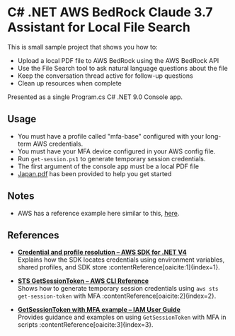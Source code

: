 ﻿# C# .NET AWS BedRock Claude 3.7 Assistant for Local File Search

This is small sample project that shows you how to:

- Upload a local PDF file to AWS BedRock using the AWS BedRock API
- Use the File Search tool to ask natural language questions about the file
- Keep the conversation thread active for follow-up questions
- Clean up resources when complete

Presented as a single Program.cs C# .NET 9.0 Console app.

## Usage

* You must have a profile called "mfa-base" configured with your long-term AWS credentials.
* You must have your MFA device configured in your AWS config file.
* Run `get-session.ps1` to generate temporary session credentials.
* The first argument of the console app must be a local PDF file
* [Japan.pdf](https://github.com/FrankRay78/AI-Playground/blob/main/Examples/02_RetrievalAugmentedGenerationAsync_BedRock_Claude_37/Japan.pdf) has been provided to help you get started

## Notes

* AWS has a reference example here similar to this, [here](https://github.com/awsdocs/aws-doc-sdk-examples/blob/main/dotnetv4/Bedrock-runtime/Models/AnthropicClaude/Converse/Converse.cs).

## References

- **[Credential and profile resolution – AWS SDK for .NET V4](https://docs.aws.amazon.com/sdk-for-net/v4/developer-guide/creds-assign.html)**  
  Explains how the SDK locates credentials using environment variables, shared profiles, and SDK store :contentReference[oaicite:1]{index=1}.

- **[STS GetSessionToken – AWS CLI Reference](https://docs.aws.amazon.com/cli/latest/reference/sts/get-session-token.html)**  
  Shows how to generate temporary session credentials using `aws sts get-session-token` with MFA :contentReference[oaicite:2]{index=2}.

- **[GetSessionToken with MFA example – IAM User Guide](https://docs.aws.amazon.com/IAM/latest/UserGuide/sts_example_sts_GetSessionToken_section.html)**  
  Provides guidance and examples on using `GetSessionToken` with MFA in scripts :contentReference[oaicite:3]{index=3}.